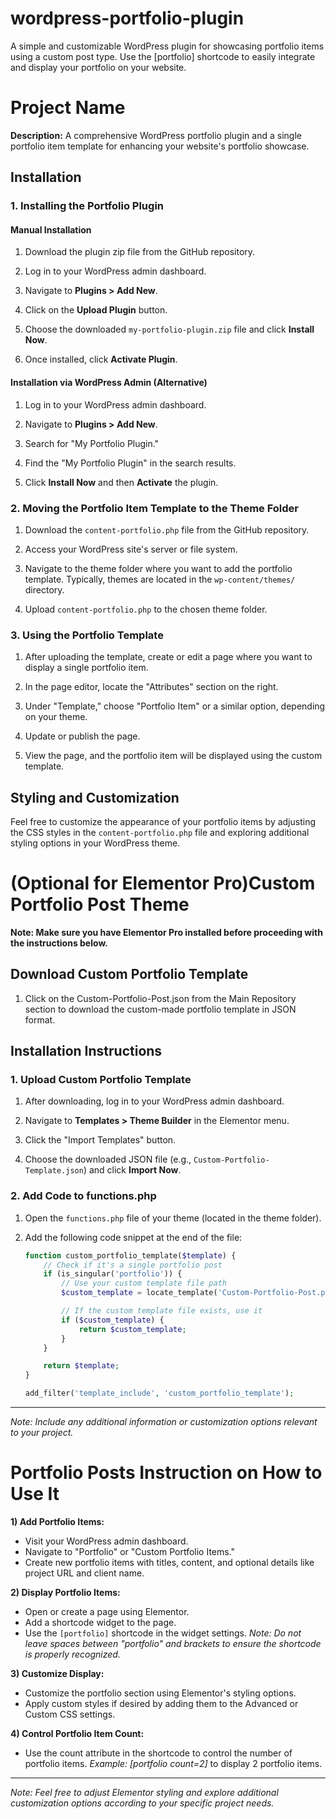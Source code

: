 # wordpress-portfolio-plugin
A simple and customizable WordPress plugin for showcasing portfolio items using a custom post type. Use the [portfolio] shortcode to easily integrate and display your portfolio on your website.

# Project Name

**Description:** A comprehensive WordPress portfolio plugin and a single portfolio item template for enhancing your website's portfolio showcase.

## Installation

### 1. Installing the Portfolio Plugin

#### Manual Installation

1. Download the plugin zip file from the GitHub repository.

2. Log in to your WordPress admin dashboard.

3. Navigate to **Plugins > Add New**.

4. Click on the **Upload Plugin** button.

5. Choose the downloaded `my-portfolio-plugin.zip` file and click **Install Now**.

6. Once installed, click **Activate Plugin**.

#### Installation via WordPress Admin (Alternative)

1. Log in to your WordPress admin dashboard.

2. Navigate to **Plugins > Add New**.

3. Search for "My Portfolio Plugin."

4. Find the "My Portfolio Plugin" in the search results.

5. Click **Install Now** and then **Activate** the plugin.

### 2. Moving the Portfolio Item Template to the Theme Folder

1. Download the `content-portfolio.php` file from the GitHub repository.

2. Access your WordPress site's server or file system.

3. Navigate to the theme folder where you want to add the portfolio template. Typically, themes are located in the `wp-content/themes/` directory.

4. Upload `content-portfolio.php` to the chosen theme folder.

### 3. Using the Portfolio Template

1. After uploading the template, create or edit a page where you want to display a single portfolio item.

2. In the page editor, locate the "Attributes" section on the right.

3. Under "Template," choose "Portfolio Item" or a similar option, depending on your theme.

4. Update or publish the page.

5. View the page, and the portfolio item will be displayed using the custom template.

## Styling and Customization

Feel free to customize the appearance of your portfolio items by adjusting the CSS styles in the `content-portfolio.php` file and exploring additional styling options in your WordPress theme.

# (Optional for Elementor Pro)Custom Portfolio Post Theme

**Note: Make sure you have Elementor Pro installed before proceeding with the instructions below.**

## Download Custom Portfolio Template

1. Click on the Custom-Portfolio-Post.json from the Main Repository section to download the custom-made portfolio template in JSON format.

## Installation Instructions

### 1. Upload Custom Portfolio Template

1. After downloading, log in to your WordPress admin dashboard.

2. Navigate to **Templates > Theme Builder** in the Elementor menu.

3. Click the "Import Templates" button.

4. Choose the downloaded JSON file (e.g., `Custom-Portfolio-Template.json`) and click **Import Now**.

### 2. Add Code to functions.php

1. Open the `functions.php` file of your theme (located in the theme folder).

2. Add the following code snippet at the end of the file:

   ```php
   function custom_portfolio_template($template) {
       // Check if it's a single portfolio post
       if (is_singular('portfolio')) {
           // Use your custom template file path
           $custom_template = locate_template('Custom-Portfolio-Post.php');

           // If the custom template file exists, use it
           if ($custom_template) {
               return $custom_template;
           }
       }

       return $template;
   }

   add_filter('template_include', 'custom_portfolio_template');

---

*Note: Include any additional information or customization options relevant to your project.*



# Portfolio Posts Instruction on How to Use It

**1) Add Portfolio Items:**

- Visit your WordPress admin dashboard.
- Navigate to "Portfolio" or "Custom Portfolio Items."
- Create new portfolio items with titles, content, and optional details like project URL and client name.

**2) Display Portfolio Items:**

- Open or create a page using Elementor.
- Add a shortcode widget to the page.
- Use the `[portfolio]` shortcode in the widget settings.
  *Note: Do not leave spaces between "portfolio" and brackets to ensure the shortcode is properly recognized.*

**3) Customize Display:**

- Customize the portfolio section using Elementor's styling options.
- Apply custom styles if desired by adding them to the Advanced or Custom CSS settings.

**4) Control Portfolio Item Count:**

- Use the count attribute in the shortcode to control the number of portfolio items.
  *Example: [portfolio count=2]* to display 2 portfolio items.

---

*Note: Feel free to adjust Elementor styling and explore additional customization options according to your specific project needs.*
